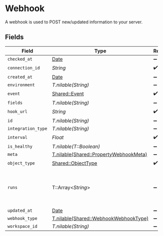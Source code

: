 # Webhook

A webhook is used to POST new/updated information to your server.


## Fields

| Field                                                                                | Type                                                                                 | Required                                                                             | Description                                                                          |
| ------------------------------------------------------------------------------------ | ------------------------------------------------------------------------------------ | ------------------------------------------------------------------------------------ | ------------------------------------------------------------------------------------ |
| `checked_at`                                                                         | [Date](https://ruby-doc.org/stdlib-2.6.1/libdoc/date/rdoc/Date.html)                 | :heavy_minus_sign:                                                                   | N/A                                                                                  |
| `connection_id`                                                                      | *String*                                                                             | :heavy_check_mark:                                                                   | N/A                                                                                  |
| `created_at`                                                                         | [Date](https://ruby-doc.org/stdlib-2.6.1/libdoc/date/rdoc/Date.html)                 | :heavy_minus_sign:                                                                   | N/A                                                                                  |
| `environment`                                                                        | *T.nilable(String)*                                                                  | :heavy_minus_sign:                                                                   | N/A                                                                                  |
| `event`                                                                              | [Shared::Event](../../models/shared/event.md)                                        | :heavy_check_mark:                                                                   | N/A                                                                                  |
| `fields`                                                                             | *T.nilable(String)*                                                                  | :heavy_minus_sign:                                                                   | N/A                                                                                  |
| `hook_url`                                                                           | *String*                                                                             | :heavy_check_mark:                                                                   | N/A                                                                                  |
| `id`                                                                                 | *T.nilable(String)*                                                                  | :heavy_minus_sign:                                                                   | N/A                                                                                  |
| `integration_type`                                                                   | *T.nilable(String)*                                                                  | :heavy_minus_sign:                                                                   | N/A                                                                                  |
| `interval`                                                                           | *Float*                                                                              | :heavy_check_mark:                                                                   | N/A                                                                                  |
| `is_healthy`                                                                         | *T.nilable(T::Boolean)*                                                              | :heavy_minus_sign:                                                                   | N/A                                                                                  |
| `meta`                                                                               | [T.nilable(Shared::PropertyWebhookMeta)](../../models/shared/propertywebhookmeta.md) | :heavy_minus_sign:                                                                   | N/A                                                                                  |
| `object_type`                                                                        | [Shared::ObjectType](../../models/shared/objecttype.md)                              | :heavy_check_mark:                                                                   | N/A                                                                                  |
| `runs`                                                                               | T::Array<*String*>                                                                   | :heavy_minus_sign:                                                                   | An array of the most revent virtual webhook runs                                     |
| `updated_at`                                                                         | [Date](https://ruby-doc.org/stdlib-2.6.1/libdoc/date/rdoc/Date.html)                 | :heavy_minus_sign:                                                                   | N/A                                                                                  |
| `webhook_type`                                                                       | [T.nilable(Shared::WebhookWebhookType)](../../models/shared/webhookwebhooktype.md)   | :heavy_minus_sign:                                                                   | N/A                                                                                  |
| `workspace_id`                                                                       | *T.nilable(String)*                                                                  | :heavy_minus_sign:                                                                   | N/A                                                                                  |